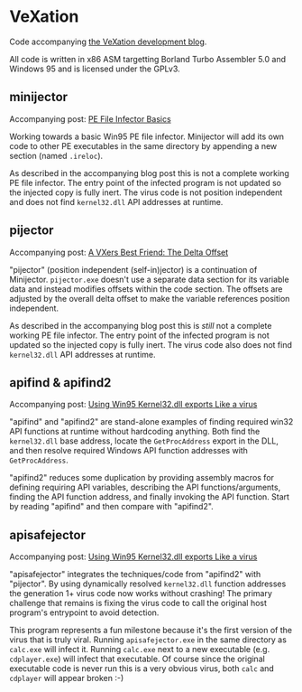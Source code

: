 # VeXation

Code accompanying [the VeXation development blog](https://log.vexation.com).

All code is written in x86 ASM targetting Borland Turbo Assembler 5.0 and
Windows 95 and is licensed under the GPLv3.

## minijector

Accompanying post: [PE File Infector Basics](https://log.vexation.ca/2019/01/pe-file-infector-basics.html)

Working towards a basic Win95 PE file infector. Minijector will add its own code
to other PE executables in the same directory by appending a new section (named
`.ireloc`).

As described in the accompanying blog post this is not a complete working PE
file infector. The entry point of the infected program is not updated so the
injected copy is fully inert. The virus code is not position independent and
does not find `kernel32.dll` API addresses at runtime.

## pijector

Accompanying post: [A VXers Best Friend: The Delta Offset](https://log.vexation.ca/2019/03/a-vxers-best-friend-delta-offset.html)

"pijector" (position independent (self-in)jector) is a continuation of
Minijector. `pijector.exe` doesn't use a separate data section for its variable
data and instead modifies offsets within the code section. The offsets are
adjusted by the overall delta offset to make the variable references position
independent.

As described in the accompanying blog post this is *still* not a complete
working PE file infector. The entry point of the infected program is not updated
so the injected copy is fully inert. The virus code also does not find
`kernel32.dll` API addresses at runtime.

## apifind & apifind2

Accompanying post: [Using Win95 Kernel32.dll exports Like a virus](https://log.vexation.ca/2019/04/using-win95-kernel32dll-exports-like.html)

"apifind" and "apifind2" are stand-alone examples of finding required win32 API
functions at runtime without hardcoding anything. Both find the `kernel32.dll`
base address, locate the `GetProcAddress` export in the DLL, and then
resolve required Windows API function addresses with `GetProcAddress`.

"apifind2" reduces some duplication by providing assembly macros for defining
requiring API variables, describing the API functions/arguments, finding the API
function address, and finally invoking the API function. Start by reading
"apifind" and then compare with "apifind2".

## apisafejector

Accompanying post: [Using Win95 Kernel32.dll exports Like a virus](https://log.vexation.ca/2019/04/using-win95-kernel32dll-exports-like.html)

"apisafejector" integrates the techniques/code from "apifind2" with "pijector".
By using dynamically resolved `kernel32.dll` function addresses the generation
1+ virus code now works without crashing! The primary challenge that remains is
fixing the virus code to call the original host program's entrypoint to avoid
detection.

This program represents a fun milestone because it's the first version of the
virus that is truly viral. Running `apisafejector.exe` in the same directory as
`calc.exe` will infect it. Running `calc.exe` next to a new executable (e.g.
`cdplayer.exe`) will infect that executable. Of course since the original
executable code is never run this is a very obvious virus, both `calc` and
`cdplayer` will appear broken :-)

